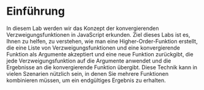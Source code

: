 # Einführung

In diesem Lab werden wir das Konzept der konvergierenden Verzweigungsfunktionen in JavaScript erkunden. Ziel dieses Labs ist es, Ihnen zu helfen, zu verstehen, wie man eine Higher-Order-Funktion erstellt, die eine Liste von Verzweigungsfunktionen und eine konvergierende Funktion als Argumente akzeptiert und eine neue Funktion zurückgibt, die jede Verzweigungsfunktion auf die Argumente anwendet und die Ergebnisse an die konvergierende Funktion übergibt. Diese Technik kann in vielen Szenarien nützlich sein, in denen Sie mehrere Funktionen kombinieren müssen, um ein endgültiges Ergebnis zu erhalten.
